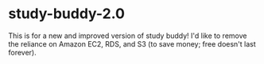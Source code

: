# study-buddy-2.0
This is for a new and improved version of study buddy! I'd like to remove the reliance on Amazon EC2, RDS, and S3 (to save money; free doesn't last forever).
